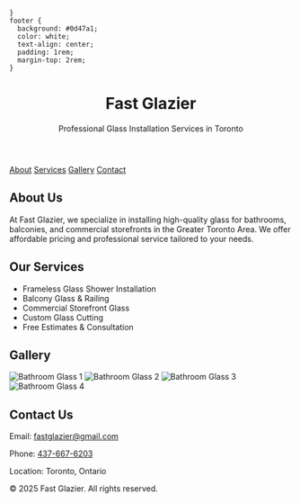 
    }
    footer {
      background: #0d47a1;
      color: white;
      text-align: center;
      padding: 1rem;
      margin-top: 2rem;
    }
  </style>
</head>
<body>
  <header>
    <h1>Fast Glazier</h1>
    <p>Professional Glass Installation Services in Toronto</p>
  </header>
  <nav>
    <a href="#about">About</a>
    <a href="#services">Services</a>
    <a href="#gallery">Gallery</a>
    <a href="#contact">Contact</a>
  </nav>

  <section id="about">
    <h2>About Us</h2>
    <p>At Fast Glazier, we specialize in installing high-quality glass for bathrooms, balconies, and commercial storefronts in the Greater Toronto Area. We offer affordable pricing and professional service tailored to your needs.</p>
  </section>

  <section id="services">
    <h2>Our Services</h2>
    <ul>
      <li>Frameless Glass Shower Installation</li>
      <li>Balcony Glass & Railing</li>
      <li>Commercial Storefront Glass</li>
      <li>Custom Glass Cutting</li>
      <li>Free Estimates & Consultation</li>
    </ul>
  </section>

  <section id="gallery">
    <h2>Gallery</h2>
    <div class="gallery">
      <img src="https://images.openai.com/thumbnails/c115c75e2e2996f5b4c7228c695204c5.jpeg" alt="Bathroom Glass 1">
      <img src="https://images.openai.com/thumbnails/4356737d1bc7c6113b124ce6d6fcb064.jpeg" alt="Bathroom Glass 2">
      <img src="https://images.openai.com/thumbnails/81e3baadfdb4ecca6bc1eb55440397ea.jpeg" alt="Bathroom Glass 3">
      <img src="https://images.openai.com/thumbnails/e0dc3c43b839247950e083f517d9aeaa.jpeg" alt="Bathroom Glass 4">
    </div>
  </section>

  <section id="contact">
    <h2>Contact Us</h2>
    <p>Email: <a href="mailto:fastglazier@gmail.com">fastglazier@gmail.com</a></p>
    <p>Phone: <a href="tel:+14376676203">437-667-6203</a></p>
    <p>Location: Toronto, Ontario</p>
  </section>

  <footer>
    <p>&copy; 2025 Fast Glazier. All rights reserved.</p>
  </footer>
</body>
</html>
